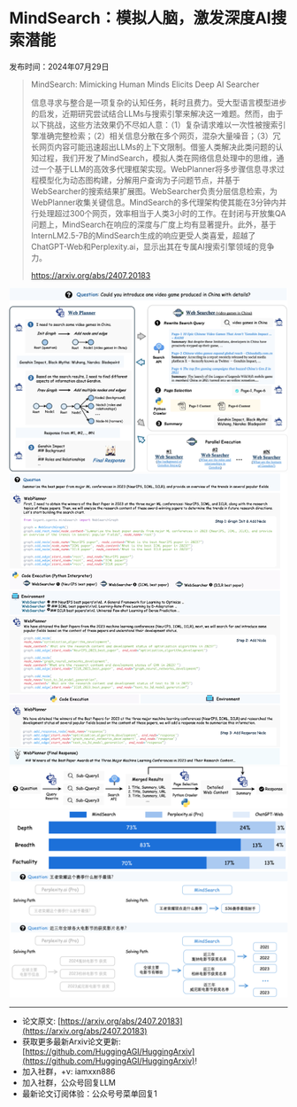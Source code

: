 # MindSearch：模拟人脑，激发深度AI搜索潜能
发布时间：2024年07月29日


> MindSearch: Mimicking Human Minds Elicits Deep AI Searcher
>
> 信息寻求与整合是一项复杂的认知任务，耗时且费力。受大型语言模型进步的启发，近期研究尝试结合LLMs与搜索引擎来解决这一难题。然而，由于以下挑战，这些方法效果仍不尽如人意：（1）复杂请求难以一次性被搜索引擎准确完整检索；（2）相关信息分散在多个网页，混杂大量噪音；（3）冗长网页内容可能迅速超出LLMs的上下文限制。借鉴人类解决此类问题的认知过程，我们开发了MindSearch，模拟人类在网络信息处理中的思维，通过一个基于LLM的高效多代理框架实现。WebPlanner将多步骤信息寻求过程模型化为动态图构建，分解用户查询为子问题节点，并基于WebSearcher的搜索结果扩展图。WebSearcher负责分层信息检索，为WebPlanner收集关键信息。MindSearch的多代理架构使其能在3分钟内并行处理超过300个网页，效率相当于人类3小时的工作。在封闭与开放集QA问题上，MindSearch在响应的深度与广度上均有显著提升。此外，基于InternLM2.5-7B的MindSearch生成的响应更受人类喜爱，超越了ChatGPT-Web和Perplexity.ai，显示出其在专属AI搜索引擎领域的竞争力。
>
> https://arxiv.org/abs/2407.20183

![](https://raw.githubusercontent.com/HuggingAGI/HuggingArxiv/main/paper_images/2407.20183/framework.png)
![](https://raw.githubusercontent.com/HuggingAGI/HuggingArxiv/main/paper_images/2407.20183/planner_demo.png)
![](https://raw.githubusercontent.com/HuggingAGI/HuggingArxiv/main/paper_images/2407.20183/searcher.png)
![](https://raw.githubusercontent.com/HuggingAGI/HuggingArxiv/main/paper_images/2407.20183/openset.png)
![](https://raw.githubusercontent.com/HuggingAGI/HuggingArxiv/main/paper_images/2407.20183/openset_demo.png)

<hr />

- 论文原文: [https://arxiv.org/abs/2407.20183](https://arxiv.org/abs/2407.20183)
- 获取更多最新Arxiv论文更新: [https://github.com/HuggingAGI/HuggingArxiv](https://github.com/HuggingAGI/HuggingArxiv)!
- 加入社群，+v: iamxxn886
- 加入社群，公众号回复LLM
- 最新论文订阅体验：公众号号菜单回复1